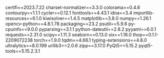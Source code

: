 certifi==2023.7.22
charset-normalizer==3.3.0
colorama==0.4.6
contourpy==1.1.1
cycler==0.12.1
fonttools==4.43.1
idna==3.4
importlib-resources==6.1.0
kiwisolver==1.4.5
matplotlib==3.8.0
numpy==1.26.1
opencv-python==4.8.1.78
packaging==23.2
psutil==5.9.6
py-cpuinfo==9.0.0
pyparsing==3.1.1
python-dateutil==2.8.2
pyyaml==6.0.1
requests==2.31.0
scipy==1.11.3
seaborn==0.13.0
six==1.16.0
thop==0.1.1-2209072238
torch==1.9.0
tqdm==4.66.1
typing-extensions==4.8.0
ultralytics==8.0.199
urllib3==2.0.6
zipp==3.17.0
PyQt5==5.15.2
pyqt5-tools==5.15.2.3.1